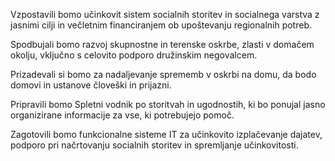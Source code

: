 Vzpostavili bomo učinkovit sistem socialnih storitev in socialnega varstva z jasnimi cilji in večletnim financiranjem ob upoštevanju regionalnih potreb.

Spodbujali bomo razvoj skupnostne in terenske oskrbe, zlasti v domačem okolju, vključno s celovito podporo družinskim negovalcem.

Prizadevali si bomo za nadaljevanje sprememb v oskrbi na domu, da bodo domovi in ustanove človeški in prijazni.

Pripravili bomo Spletni vodnik po storitvah in ugodnostih, ki bo ponujal jasno organizirane informacije za vse, ki potrebujejo pomoč.

Zagotovili bomo funkcionalne sisteme IT za učinkovito izplačevanje dajatev, podporo pri načrtovanju socialnih storitev in spremljanje učinkovitosti.
